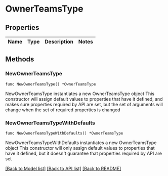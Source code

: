 # OwnerTeamsType

## Properties

Name | Type | Description | Notes
------------ | ------------- | ------------- | -------------

## Methods

### NewOwnerTeamsType

`func NewOwnerTeamsType() *OwnerTeamsType`

NewOwnerTeamsType instantiates a new OwnerTeamsType object
This constructor will assign default values to properties that have it defined,
and makes sure properties required by API are set, but the set of arguments
will change when the set of required properties is changed

### NewOwnerTeamsTypeWithDefaults

`func NewOwnerTeamsTypeWithDefaults() *OwnerTeamsType`

NewOwnerTeamsTypeWithDefaults instantiates a new OwnerTeamsType object
This constructor will only assign default values to properties that have it defined,
but it doesn't guarantee that properties required by API are set


[[Back to Model list]](../README.md#documentation-for-models) [[Back to API list]](../README.md#documentation-for-api-endpoints) [[Back to README]](../README.md)


